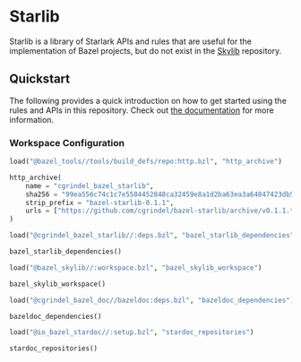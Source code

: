 # Starlib

Starlib is a library of Starlark APIs and rules that are useful for the implementation of Bazel
projects, but do not exist in the [Skylib](https://github.com/bazelbuild/bazel-skylib) repository.

## Quickstart

The following provides a quick introduction on how to get started using the rules and APIs in this
repository. Check out [the documentation](/doc/) for more information.

### Workspace Configuration

<!-- BEGIN WORKSPACE SNIPPET -->
```python
load("@bazel_tools//tools/build_defs/repo:http.bzl", "http_archive")

http_archive(
    name = "cgrindel_bazel_starlib",
    sha256 = "99ea556c74c1c7e5584452848ca32459e8a1d2ba63ea3a64847423db54504bed",
    strip_prefix = "bazel-starlib-0.1.1",
    urls = ["https://github.com/cgrindel/bazel-starlib/archive/v0.1.1.tar.gz"],
)

load("@cgrindel_bazel_starlib//:deps.bzl", "bazel_starlib_dependencies")

bazel_starlib_dependencies()

load("@bazel_skylib//:workspace.bzl", "bazel_skylib_workspace")

bazel_skylib_workspace()

load("@cgrindel_bazel_doc//bazeldoc:deps.bzl", "bazeldoc_dependencies")

bazeldoc_dependencies()

load("@io_bazel_stardoc//:setup.bzl", "stardoc_repositories")

stardoc_repositories()
```
<!-- END WORKSPACE SNIPPET -->
